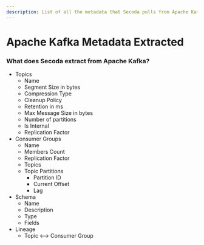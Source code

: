 ```yaml
---
description: List of all the metadata that Secoda pulls from Apache Kafka
---
```


# Apache Kafka Metadata Extracted

### What does Secoda extract from Apache Kafka?

* Topics
  * Name
  * Segment Size in bytes
  * Compression Type
  * Cleanup Policy
  * Retention in ms
  * Max Message Size in bytes
  * Number of partitions
  * Is Internal
  * Replication Factor
* Consumer Groups
  * Name
  * Members Count
  * Replication Factor
  * Topics
  * Topic Partitions
    * Partition ID
    * Current Offset
    * Lag
* Schema
  * Name
  * Description
  * Type
  * Fields
* Lineage
  * Topic <--> Consumer Group
